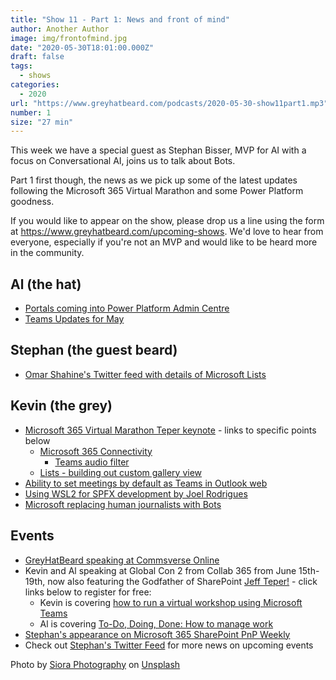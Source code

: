 ```yaml
---
title: "Show 11 - Part 1: News and front of mind"
author: Another Author
image: img/frontofmind.jpg
date: "2020-05-30T18:01:00.000Z"
draft: false
tags: 
  - shows
categories:
  - 2020
url: "https://www.greyhatbeard.com/podcasts/2020-05-30-show11part1.mp3"
number: 1
size: "27 min"
---
```


This week we have a special guest as Stephan Bisser, MVP for AI with a focus on Conversational AI, joins us to talk about Bots. 

Part 1 first though, the news as we pick up some of the latest updates following the Microsoft 365 Virtual Marathon and some Power Platform goodness.
<!--
<iframe src="https://open.spotify.com/embed-podcast/episode/56QH7GJaez6jT8xAYBttpp" width="100%" height="232" frameborder="0" allowtransparency="true" allow="encrypted-media"></iframe>
-->
If you would like to appear on the show, please drop us a line using the form at https://www.greyhatbeard.com/upcoming-shows. We'd love to hear from everyone, especially if you're not an MVP and would like to be heard more in the community.


## Al (the hat)
- [Portals coming into Power Platform Admin Centre](https://powerapps.microsoft.com/en-us/blog/managing-power-apps-portal-from-power-platform-admin-center/)
- [Teams Updates for May](https://techcommunity.microsoft.com/t5/microsoft-teams-blog/what-s-new-in-microsoft-teams-may-2020/ba-p/1423015)

## Stephan (the guest beard)
- [Omar Shahine's Twitter feed with details of Microsoft Lists](https://twitter.com/OmarShahine/status/1262825653528748032)

## Kevin (the grey)
- [Microsoft 365 Virtual Marathon Teper keynote](https://www.youtube.com/watch?v=RTO7PXexonI) - links to specific points below
  - [Microsoft 365 Connectivity](https://youtu.be/RTO7PXexonI?t=806)
	- [Teams audio filter](https://youtu.be/RTO7PXexonI?t=1385)
  - [Lists - building out custom gallery view](https://youtu.be/RTO7PXexonI?t=1966)
- [Ability to set meetings by default as Teams in Outlook web](https://twitter.com/kevmcdonk/status/1266329122952929280/photo/1)
- [Using WSL2 for SPFX development by Joel Rodrigues](https://www.m365-dev.com/2020/05/29/setup-wsl2-for-spfx-development/)
- [Microsoft replacing human journalists with Bots](https://www.theguardian.com/technology/2020/may/30/microsoft-sacks-journalists-to-replace-them-with-robots#maincontent)

## Events
- [GreyHatBeard speaking at Commsverse Online](https://online.commsverse.com/presentations/the-etiquette-of-teams-panel-session/)
- Kevin and Al speaking at Global Con 2 from Collab 365 from June 15th-19th, now also featuring the Godfather of SharePoint [Jeff Teper!](https://twitter.com/jeffteper) - click links below to register for free:
  - Kevin is covering [how to run a virtual workshop using Microsoft Teams](https://partners.collab365.community/16428/41362)
  - Al is covering [To-Do, Doing, Done: How to manage work](https://partners.collab365.community/16428/41362)
- [Stephan's appearance on Microsoft 365 SharePoint PnP Weekly](https://developer.microsoft.com/en-us/microsoft-365/blogs/microsoft-365-sharepoint-pnp-weekly-episode-85/)
- Check out [Stephan's Twitter Feed](https://twitter.com/stephanbisser) for more news on upcoming events

<!--
<iframe src="https://open.spotify.com/embed-podcast/episode/56QH7GJaez6jT8xAYBttpp" width="100%" height="232" frameborder="0" allowtransparency="true" allow="encrypted-media"></iframe>
-->
Photo by [Siora Photography](https://unsplash.com/@siora18?utm_source=unsplash&utm_medium=referral&utm_content=creditCopyText) on [Unsplash](https://unsplash.com/@siora18)
